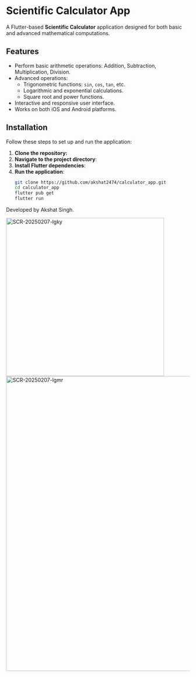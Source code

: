 # Scientific Calculator App

A Flutter-based **Scientific Calculator** application designed for both basic and advanced mathematical computations.

## Features
- Perform basic arithmetic operations: Addition, Subtraction, Multiplication, Division.
- Advanced operations:
  - Trigonometric functions: `sin`, `cos`, `tan`, etc.
  - Logarithmic and exponential calculations.
  - Square root and power functions.
- Interactive and responsive user interface.
- Works on both iOS and Android platforms.

## Installation
Follow these steps to set up and run the application:

1. **Clone the repository:**
2. **Navigate to the project directory**:
3. **Install Flutter dependencies**:
4. **Run the application**:
   ```bash
   git clone https://github.com/akshat2474/calculator_app.git
   cd calculator_app
   flutter pub get
   flutter run

Developed by Akshat Singh.




<img width="433" alt="SCR-20250207-lgky" src="https://github.com/user-attachments/assets/4f1aa214-c19b-45c1-93d9-54fbf13e0143" />
<img width="807" alt="SCR-20250207-lgmr" src="https://github.com/user-attachments/assets/8ec92c34-6ff6-4c24-b3f5-5fbe6c4189e8" />
